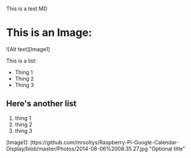 This is a test MD

This is an Image:
=================

![Alt text][Image1]

This is a list:
* Thing 1
* Thing 2
* Thing 3

Here's another list
-------------------

1. thing 1
2. thing 2
3. thing 3

[Image1]: (ttps://github.com/mrsoltys/Raspberry-Pi-Google-Calendar-Display/blob/master/Photos/2014-08-06%2008.35.27.jpg "Optional title"